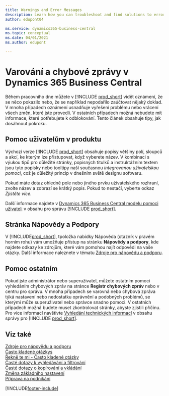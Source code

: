 ```yaml
---
title: Warnings and Error Messages
description: Learn how you can troubleshoot and find solutions to error messages when you work in Business Central.
author: edupont04

ms.service: dynamics365-business-central
ms.topic: conceptual
ms.date: 04/01/2021
ms.author: edupont

---
```

# Varování a chybové zprávy v Dynamics 365 Business Central

Během pracovního dne můžete v [!INCLUDE [prod_short](includes/prod_short.md)] vidět oznámení, že se něco pokazilo nebo, že se například nepodařilo zaúčtovat nějaký doklad. V mnoha případech oznámení usnadňuje vyřešení problému nebo vrácení všech změn, které jste provedli. V ostatních případech možná nebudete mít informace, které potřebujete k odblokování. Tento článek obsahuje tipy, jak dosáhnout pokroku.

## Pomoc uživatelům v produktu

Výchozí verze [!INCLUDE [prod_short](includes/prod_short.md)] obsahuje popisy většiny polí, sloupců a akcí, ke kterým lze přistupovat, když vyberete název. V kombinaci s výukou tipů pro důležité stránky, popisných titulků a instruktážním textem jsou tyto popisky nebo tooltipy naší současnou *integrovanou uživatelskou pomocí*, což je důležitý princip v dnešním světě designu softwaru.

Pokud máte dotaz ohledně pole nebo jiného prvku uživatelského rozhraní, zvolte název a zobrazí se krátký popis. Pokud to nestačí, vyberte odkaz *Zjistěte více*.

Další informace najdete v [Dynamics 365 Business Central modelu pomoci uživateli](/dynamics365/business-central/dev-itpro/user-assistance) v obsahu pro správu [!INCLUDE [prod_short](includes/prod_short.md)].

## Stránka Nápovědy a Podpory

V [!INCLUDE[prod_short](includes/prod_short.md)], tpoložka nabídky Nápověda (otazník v pravém horním rohu) vám umožňuje přístup na stránku **Nápovědy a podpory**, kde najdete odkazy ke zdrojům, které vám pomohou najít odpovědi na vaše otázky. Další informace naleznete v tématu [Zdroje pro nápovědu a podporu](product-help-and-support.md).

## Pomoc ostatním

Pokud jste administrátor nebo superuživatel, můžete ostatním pomoci vyhledáním chybových zpráv na stránce **Registr chybových zpráv** nebo v centru pro správu. V mnoha případech se varovná nebo chybová zpráva týká nastavení nebo nedostatku oprávnění a podobných problémů, se kterými může superuživatel nebo správce snadno pomoci. V ostatních případech možná budete muset zkontrolovat stránky, abyste zjistili příčinu. Pro více informací navštivte [Vyhledání technických informací](/dynamics365/business-central/dev-itpro/administration/manage-technical-support#finding-technical-information) v obsahu správy pro [!INCLUDE [prod_short](includes/prod_short.md)].

## Viz také

[Zdroje pro nápovědu a podporu](product-help-and-support.md)  
[Často kladené otázkys](across-faq.yml)  
[Řekně te mi - Často kladené otázky](ui-search-faq.md)  
[Časté dotazy k vyhledávání a filtrování](ui-search-filter-faq.yml)  
[Časté dotazy o kopírování a vkládání](faq-copy-paste.yml)  
[Změna základního nastavení](ui-change-basic-settings.md)  
[Příprava na podnikání](ui-get-ready-business.md)


[!INCLUDE[footer-include](includes/footer-banner.md)]